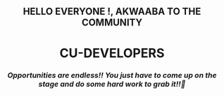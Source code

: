 <div align="center">

## HELLO EVERYONE !, AKWAABA TO THE COMMUNITY

<h1>CU-DEVELOPERS</h1>

<h3><em>Opportunities are endless!! You just have to come up on the stage and do some hard work to grab it!!💪</em></h3>